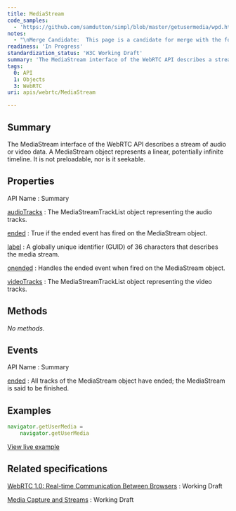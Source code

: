 ```yaml
---
title: MediaStream
code_samples:
  - 'https://github.com/samdutton/simpl/blob/master/getusermedia/wpd.html'
notes:
  - "\nMerge Candidate:  This page is a candidate for merge with the following pages: [[apis/media_capture_and_streams/MediaStream]] \n\n"
readiness: 'In Progress'
standardization_status: 'W3C Working Draft'
summary: 'The MediaStream interface of the WebRTC API describes a stream of audio or video data. A MediaStream object represents a linear, potentially infinite timeline. It is not preloadable, nor is it seekable.'
tags:
  0: API
  1: Objects
  3: WebRTC
uri: apis/webrtc/MediaStream

---
```

## <span>Summary</span>

The MediaStream interface of the WebRTC API describes a stream of audio or video data. A MediaStream object represents a linear, potentially infinite timeline. It is not preloadable, nor is it seekable.

## <span>Properties</span>

API Name
:   Summary

[audioTracks](/apis/webrtc/MediaStream/audioTracks)
:   The MediaStreamTrackList object representing the audio tracks.

[ended](/apis/webrtc/MediaStream/ended)
:   True if the ended event has fired on the MediaStream object.

[label](/apis/webrtc/MediaStream/label)
:   A globally unique identifier (GUID) of 36 characters that describes the media stream.

[onended](/apis/webrtc/MediaStream/onended)
:   Handles the ended event when fired on the MediaStream object.

[videoTracks](/apis/webrtc/MediaStream/videoTracks)
:   The MediaStreamTrackList object representing the video tracks.

## <span>Methods</span>

*No methods.*

## <span>Events</span>

API Name
:   Summary

[ended](/apis/MediaStream/ended)
:   All tracks of the MediaStream object have ended; the MediaStream is said to be finished.

## <span>Examples</span>

``` js
navigator.getUserMedia =
    navigator.getUserMedia
```

[View live example](https://github.com/samdutton/simpl/blob/master/getusermedia/wpd.html)

## <span>Related specifications</span>

[WebRTC 1.0: Real-time Communication Between Browsers](http://www.w3.org/TR/webrtc/)
:   Working Draft

[Media Capture and Streams](http://www.w3.org/TR/mediacapture-streams/)
:   Working Draft
